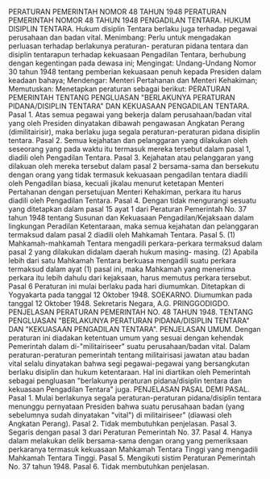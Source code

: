  PERATURAN PEMERINTAH NOMOR 48 TAHUN 1948 PERATURAN PEMERINTAH NOMOR 48 TAHUN 1948 PENGADILAN TENTARA. HUKUM DISIPLIN TENTARA. Hukum disiplin Tentara berlaku juga terhadap pegawai perusahaan dan badan vital.
Menimbang:
 Perlu untuk mengadakan perluasan terhadap berlakunya peraturan- peraturan pidana tentara dan disiplin tentarapun terhadap kekuasaan Pengadilan Tentara, berhubung dengan kegentingan pada dewasa ini;
Mengingat:
 Undang-Undang Nomor 30 tahun 1948 tentang pemberian kekuasaan penuh kepada Presiden dalam keadaan bahaya; Mendengar: Menteri Pertahanan dan Menteri Kehakiman; Memutuskan: Menetapkan peraturan sebagai berikut: PERATURAN PEMERINTAH TENTANG PENGLUASAN "BERLAKUNYA PERATURAN PIDANA/DISIPLIN TENTARA" DAN KEKUASAAN PENGADILAN TENTARA. Pasal 1. Atas semua pegawai yang bekerja dalam perusahaan/badan vital yang oleh Presiden dinyatakan dibawah pengawasan Angkatan Perang (dimilitairisir), maka berlaku juga segala peraturan-peraturan pidana disiplin tentara. Pasal 2. Semua kejahatan dan pelanggaran yang dilakukan oleh seseorang yang pada waktu itu termasuk mereka tersebut dalam pasal 1, diadili oleh Pengadilan Tentara. Pasal 3. Kejahatan atau pelanggaran yang dilakuan oleh mereka tersebut dalam pasal 2 bersama-sama dan bersekutu dengan orang yang tidak termasuk kekuasaan pengadilan tentara diadili oleh Pengadilan biasa, kecuali jikalau menurut ketetapan Menteri Pertahanan dengan persetujuan Menteri Kehakiman, perkara itu harus diadili oleh Pengadilan Tentara. Pasal 4. Dengan tidak mengurangi sesuatu yang ditetapkan dalam pasal 15 ayat 1 dari Peraturan Pemerintah No. 37 tahun 1948 tentang Susunan dan Kekuasaan Pengadilan/Kejaksaan dalam lingkungan Peradilan Ketentaraan, maka semua kejahatan dan pelanggaran termaksud dalam pasal 2 diadili oleh Mahkamah Tentara. Pasal 5.
(1) Mahkamah-mahkamah Tentara mengadili perkara-perkara termaksud dalam pasal 2 yang dilakukan didalam daerah hukum masing- masing.
(2) Apabila lebih dari satu Mahkamah Tentara berkuasa mengadili suatu perkara termaksud dalam ayat (1) pasal ini, maka Mahkamah yang menerima perkara itu lebih dahulu dari kejaksaan, harus memutus perkara tersebut.
Pasal 6
Peraturan ini mulai berlaku pada hari diumumkan. Ditetapkan di Yogyakarta pada tanggal 12 Oktober 1948. SOEKARNO. Diumumkan pada tanggal 12 Oktober 1948. Sekretaris Negara, A.G. PRINGGODIGDO. PENJELASAN PERATURAN PEMERINTAH NO. 48 TAHUN 1948. TENTANG PENGLUASAN "BERLAKUNYA PERATURAN PIDANA/DISIPLIN TENTARA" DAN "KEKUASAAN PENGADILAN TENTARA". PENJELASAN UMUM. Dengan peraturan ini diadakan ketentuan umum yang sesuai dengan kehendak Pemerintah dalam di-"militairiseer" suatu perusahaan/badan vital. Dalam peraturan-peraturan pemerintah tentang militairisasi jawatan atau badan vital selalu dinyatakan bahwa segi pegawai-pegawai yang bersangkutan berlaku disiplin dan hukum ketentaraan. Hal ini diartikan oleh Pemerintah sebagai pengluasan "berlakunya peraturan pidana/disiplin tentara dan kekuasaan Pengadilan Tentara" juga. PENJELASAN PASAL DEMI PASAL. Pasal 1. Mulai berlakunya segala peraturan-peraturan pidana/disiplin tentara menunggu pernyataan Presiden bahwa suatu perusahaan badan (yang sebelumnya sudah dinyatakan "vital") di militairiseer" (diawasi oleh Angkatan Perang). Pasal 2. Tidak membutuhkan penjelasan. Pasal 3. Segaris dengan pasal 3 dari Peraturan Pemerintah No.
37. Pasal 4. Hanya dalam melakukan delik bersama-sama dengan orang yang pemeriksaan perkaranya termasuk kekuasaan Mahkamah Tentara Tinggi yang mengadili Mahkamah Tentara Tinggi. Pasal 5. Mengikuti sistim Peraturan Pemerintah No. 37 tahun 1948. Pasal 6. Tidak membutuhkan penjelasan.
